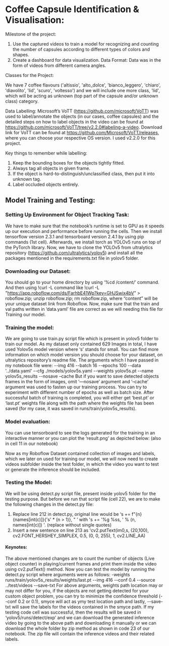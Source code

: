 # Coffee Capsule Identification & Visualisation:

Milestone of the project:
1.	Use the captured videos to train a model for recognizing and counting the number of capsules according to different types of colors and shapes. 
2.	Create a dashboard for data visualization.
Data Format:
Data was in the form of videos from different camera angles.

Classes for the Project:

We have 7 coffee flavours ('altissio', 'alto_dolce', 'bianco_leggero', 'chiaro', 'diavolito', 'lid', 'scuro', 'voltesso') and we will include one more class, 'lid', which will be acting as unknown (top part of the capsule and/or unknown class) category.

Data Labelling:
Microsoft’s VoTT (https://github.com/microsoft/VoTT) was used to label/annotate the objects (in our cases, coffee capsules) and the detailed steps on how to label objects in the video can be found at https://github.com/microsoft/VoTT/tree/v2.2.0#labeling-a-video.
Download link for VoTT can be found at https://github.com/Microsoft/VoTT/releases, where you can choose your respective OS version. I used v2.2.0 for this project.

Key things to remember while labelling:
1.	Keep the bounding boxes for the objects tightly fitted.
2.	Always tag all objects in given frame.
3.	If the object is hard-to-distinguish/unclassified class, then put it into unknown tag.
4.	Label occluded objects entirely.

## Model Training and Testing:
### Setting Up Environment for Object Tracking Task:

We have to make sure that the notebook’s runtime is set to GPU as it speeds up our execution and performance before running the cells.
Then we install tensorflow version 2.3.1 and tensorboard version 2.4.1 by using pip commands (1st cell). Afterwards, we install torch as YOLOv5 runs on top of the PyTorch library.
Now, we have to clone the YOLOv5 from ultralytics repository (https://github.com/ultralytics/yolov5) and install all the packages mentioned in the requirements.txt file in yolov5 folder.

### Downloading our Dataset:
You should go to your home directory by using ‘%cd /content/’ command. And then using !curl -L command like !curl -L "https://app.roboflow.com/ds/FarhbE41Wp?key=GHJSwix4bV" > roboflow.zip; unzip roboflow.zip; rm roboflow.zip, where “content” will be your unique dataset link from Roboflow.
Now, make sure that the train and val paths written in ‘data.yaml’ file are correct as we will needing this file for Training our model.

### Training the model:

We are going to use train.py script file which is present in yolov5 folder to train our model.
As my dataset only contained 629 Images in total, I have used Yolov5s model version where ‘s’ stands for small. You can find more information on which model version you should choose for your dataset, on ultralytics repository’s readme file.
The arguments which I have passed in my notebook file were:
--img 416 --batch 16 --epochs 100 --data '../data.yaml' --cfg ./models/yolov5s.yaml --weights yolov5s.pt --name yolov5s_results --nosave –cache
But if you want to save detected objects frames in the form of images, omit ‘—nosave’ argument and ‘–cache’ argument was used to fasten up our training process. You can try to experiment with different number of epochs as well as batch size.
After successful batch of training is completed, you will either get ‘best.pt’ or ‘last.pt’ weights file along with the path where the weights file has been saved (for my case, it was saved in runs/train/yolov5s_results).
 
### Model evaluation:

You can use tensorboard to see the logs generated for the training in an interactive manner or you can plot the ‘result.png’ as depicted below: (also in cell 11 in our notebook)
 
Now as my Roboflow Dataset contained collection of images and labels, which we later on used for training our model, we will now need to create videos subfolder inside the test folder, in which the video you want to test or generate the inference should be included.

### Testing the Model:

We will be using detect.py script file, present inside yolov5 folder for the testing purpose. But before we run that script file (cell  22), we are to make the following changes in the detect.py file:
1.	Replace line 212 in detect.py, original line would be ‘s += f"{n} {names[int(c)]}{'s' * (n > 1)}, " ’ with 's += '%g %ss, ' % (n, names[int(c)]) '. (replace without single quotes)
2.	Insert a new sentence on line 213 as 'cv2.putText(im0,s, (20,100), cv2.FONT_HERSHEY_SIMPLEX, 0.5, (0, 0, 255), 1, cv2.LINE_AA)

#### Keynotes:
The above mentioned changes are to count the number of objects (Live object counter) in playing/current frames and print them inside the video using cv2.putText() method.
Now you can test the model by running the detect.py script where arguments were as follows:
-weights runs/train/yolov5s_results/weights/last.pt --img 416 --conf 0.4 --source ../test/videos --save-txt
For above arguments, weights path location may or may not differ for you, if the objects are not getting detected for your custom object problem, you can try to minimize the confidence threshold (--conf 0.2 or 0.1), smyce will act as ymy test location path and lastly, --save-txt will save the labels for the videos contained in the smyce path.
If my testing code cell was successful, then the results will be saved in ‘yolov5/runs/detect/exp’ and we can download the generated inference video by going to the above path and downloading it manually or we can download the whole folder by zip method as shown in code 23 of our notebook. The zip file will contain the inference videos and their related labels.
